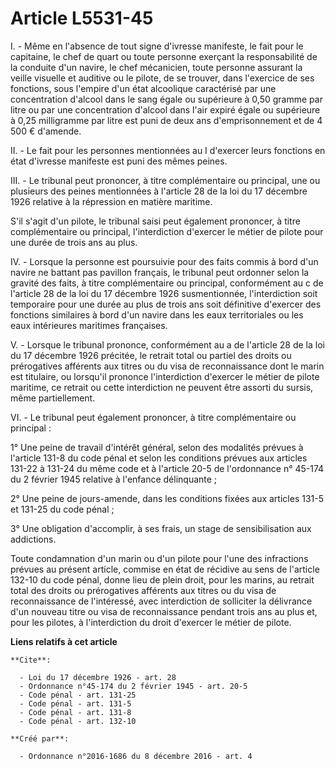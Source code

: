 # Article L5531-45

I. - Même en l'absence de tout signe d'ivresse manifeste, le fait pour le capitaine, le chef de quart ou toute personne
exerçant la responsabilité de la conduite d'un navire, le chef mécanicien, toute personne assurant la veille visuelle et
auditive ou le pilote, de se trouver, dans l'exercice de ses fonctions, sous l'empire d'un état alcoolique caractérisé par
une concentration d'alcool dans le sang égale ou supérieure à 0,50 gramme par litre ou par une concentration d'alcool dans
l'air expiré égale ou supérieure à 0,25 milligramme par litre est puni de deux ans d'emprisonnement et de 4 500 € d'amende.

II. - Le fait pour les personnes mentionnées au I d'exercer leurs fonctions en état d'ivresse manifeste est puni des mêmes
peines.

III. - Le tribunal peut prononcer, à titre complémentaire ou principal, une ou plusieurs des peines mentionnées à l'article
28 de la loi du 17 décembre 1926 relative à la répression en matière maritime.

S'il s'agit d'un pilote, le tribunal saisi peut également prononcer, à titre complémentaire ou principal, l'interdiction
d'exercer le métier de pilote pour une durée de trois ans au plus.

IV. - Lorsque la personne est poursuivie pour des faits commis à bord d'un navire ne battant pas pavillon français, le
tribunal peut ordonner selon la gravité des faits, à titre complémentaire ou principal, conformément au c de l'article 28 de
la loi du 17 décembre 1926 susmentionnée, l'interdiction soit temporaire pour une durée au plus de trois ans soit définitive
d'exercer des fonctions similaires à bord d'un navire dans les eaux territoriales ou les eaux intérieures maritimes
françaises.

V. - Lorsque le tribunal prononce, conformément au a de l'article 28 de la loi du 17 décembre 1926 précitée, le retrait total
ou partiel des droits ou prérogatives afférents aux titres ou du visa de reconnaissance dont le marin est titulaire, ou
lorsqu'il prononce l'interdiction d'exercer le métier de pilote maritime, ce retrait ou cette interdiction ne peuvent être
assorti du sursis, même partiellement.

VI. - Le tribunal peut également prononcer, à titre complémentaire ou principal :

1° Une peine de travail d'intérêt général, selon des modalités prévues à l'article 131-8 du code pénal et selon les
conditions prévues aux articles 131-22 à 131-24 du même code et à l'article 20-5 de l'ordonnance n° 45-174 du 2 février 1945
relative à l'enfance délinquante ;

2° Une peine de jours-amende, dans les conditions fixées aux articles 131-5 et 131-25 du code pénal ;

3° Une obligation d'accomplir, à ses frais, un stage de sensibilisation aux addictions.

Toute condamnation d'un marin ou d'un pilote pour l'une des infractions prévues au présent article, commise en état de
récidive au sens de l'article 132-10 du code pénal, donne lieu de plein droit, pour les marins, au retrait total des droits
ou prérogatives afférents aux titres ou du visa de reconnaissance de l'intéressé, avec interdiction de solliciter la
délivrance d'un nouveau titre ou visa de reconnaissance pendant trois ans au plus et, pour les pilotes, à l'interdiction du
droit d'exercer le métier de pilote.

**Liens relatifs à cet article**

	**Cite**:

	  - Loi du 17 décembre 1926 - art. 28
	  - Ordonnance n°45-174 du 2 février 1945 - art. 20-5
	  - Code pénal - art. 131-25
	  - Code pénal - art. 131-5
	  - Code pénal - art. 131-8
	  - Code pénal - art. 132-10

	**Créé par**:

	  - Ordonnance n°2016-1686 du 8 décembre 2016 - art. 4
